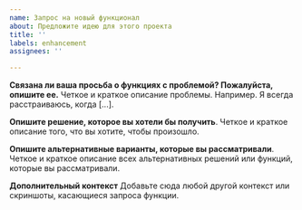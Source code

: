 ```yaml
---
name: Запрос на новый функционал
about: Предложите идею для этого проекта
title: ''
labels: enhancement
assignees: ''

---
```


**Связана ли ваша просьба о функциях с проблемой? Пожалуйста, опишите ее.**
Четкое и краткое описание проблемы. Например. Я всегда расстраиваюсь, когда [...].

**Опишите решение, которое вы хотели бы получить**.
Четкое и краткое описание того, что вы хотите, чтобы произошло.

**Опишите альтернативные варианты, которые вы рассматривали**.
Четкое и краткое описание всех альтернативных решений или функций, которые вы рассматривали.

**Дополнительный контекст**
Добавьте сюда любой другой контекст или скриншоты, касающиеся запроса функции.
